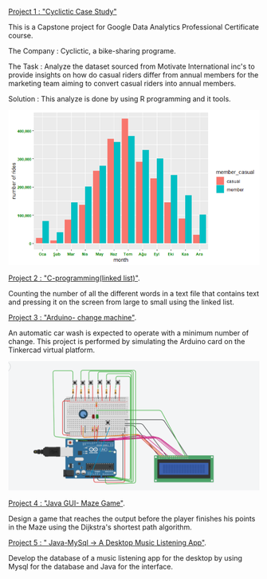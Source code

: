 [Project 1 :  "Cyclictic Case Study"](https://github.com/ErvisaS/Cyclictic-case-study)


This is a Capstone project for Google Data Analytics Professional Certificate course.

The Company : Cyclictic, a bike-sharing programe.

The Task : Analyze the dataset sourced from Motivate International inc's to provide insights on how do casual riders differ from annual members for the marketing team aiming to convert casual riders into annual members.

Solution : This analyze is done by using R programming and it tools.

![](https://github.com/ErvisaS/Cyclictic-case-study/blob/main/000003.png)


[Project 2 :  "C-programming(linked list)"](https://github.com/ErvisaS/C-programming).

Counting the number of all the different words in a text file that contains text and pressing it on the screen from large to small using the linked list.

[Project 3 :  "Arduino- change machine"](https://github.com/ErvisaS/Arduino-project).

An automatic car wash is expected to operate with a minimum number of change. This project is performed by simulating the Arduino card on the Tinkercad virtual platform.

![](https://github.com/ErvisaS/Arduino-project/blob/main/Ekran%20G%C3%B6r%C3%BCnt%C3%BCs%C3%BC%20(89).png)

[Project 4 :  "Java GUI- Maze Game"](https://github.com/ErvisaS/Maze-Game-Java-).

Design a game that reaches the output before the player finishes his points in the Maze using the Dijkstra's shortest path algorithm.


[Project 5 : " Java-MySql -> A Desktop Music Listening App"](https://github.com/ErvisaS/Java-Mysql--a-desktop-music-listening-app).

Develop the database of a music listening app for the desktop by using Mysql for the database and Java for the interface.
